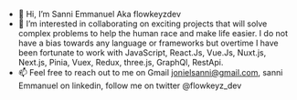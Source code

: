 - 👋 Hi, I’m Sanni Emmanuel Aka flowkeyzdev
- 👀 I’m interested in collaborating on exciting projects that will solve complex problems to help the human race and make life easier. I do not have a bias towards any language or frameworks but overtime I have been fortunate to work with JavaScript, React.Js, Vue.Js, Nuxt.js, Next.js, Pinia, Vuex, Redux, three.js, GraphQl, RestApi.
- 📫 Feel free to reach out to me on Gmail jonielsanni@gmail.com, sanni Emmanuel on linkedin, follow me on twitter @flowkeyz_dev

<!---
FlowKeyz1996/FlowKeyz1996 is a ✨ special ✨ repository because its `README.md` (this file) appears on your GitHub profile.
You can click the Preview link to take a look at your changes.
--->

